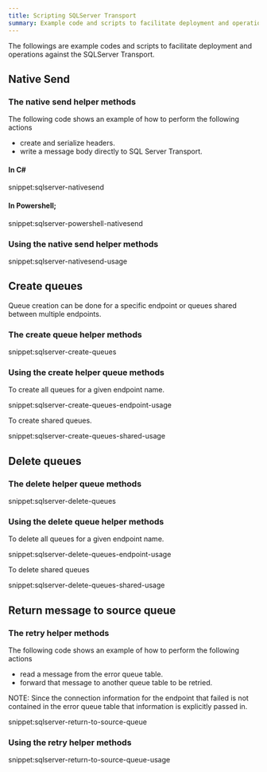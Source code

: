 ```yaml
---
title: Scripting SQLServer Transport 
summary: Example code and scripts to facilitate deployment and operational actions against the SQLServer Transport.
---
```


The followings are example codes and scripts to facilitate deployment and operations against the SQLServer Transport.


## Native Send  


### The native send helper methods

The following code shows an example of how to perform the following actions

 * create and serialize headers.
 * write a message body directly to SQL Server Transport.


#### In C&#35;

snippet:sqlserver-nativesend


#### In Powershell;

snippet:sqlserver-powershell-nativesend


### Using the native send helper methods

snippet:sqlserver-nativesend-usage


## Create queues

Queue creation can be done for a specific endpoint or queues shared between multiple endpoints.


### The create queue helper methods

snippet:sqlserver-create-queues


### Using the create helper queue methods 

To create all queues for a given endpoint name.

snippet:sqlserver-create-queues-endpoint-usage

To create shared queues.

snippet:sqlserver-create-queues-shared-usage


## Delete queues


### The delete helper queue methods

snippet:sqlserver-delete-queues


### Using the delete queue helper methods

To delete all queues for a given endpoint name.

snippet:sqlserver-delete-queues-endpoint-usage

To delete shared queues

snippet:sqlserver-delete-queues-shared-usage


## Return message to source queue


### The retry helper methods

The following code shows an example of how to perform the following actions

 * read a message from the error queue table.
 * forward that message to another queue table to be retried.

NOTE: Since the connection information for the endpoint that failed is not contained in the error queue table that information is explicitly passed in.

snippet:sqlserver-return-to-source-queue


### Using the retry helper methods

snippet:sqlserver-return-to-source-queue-usage
